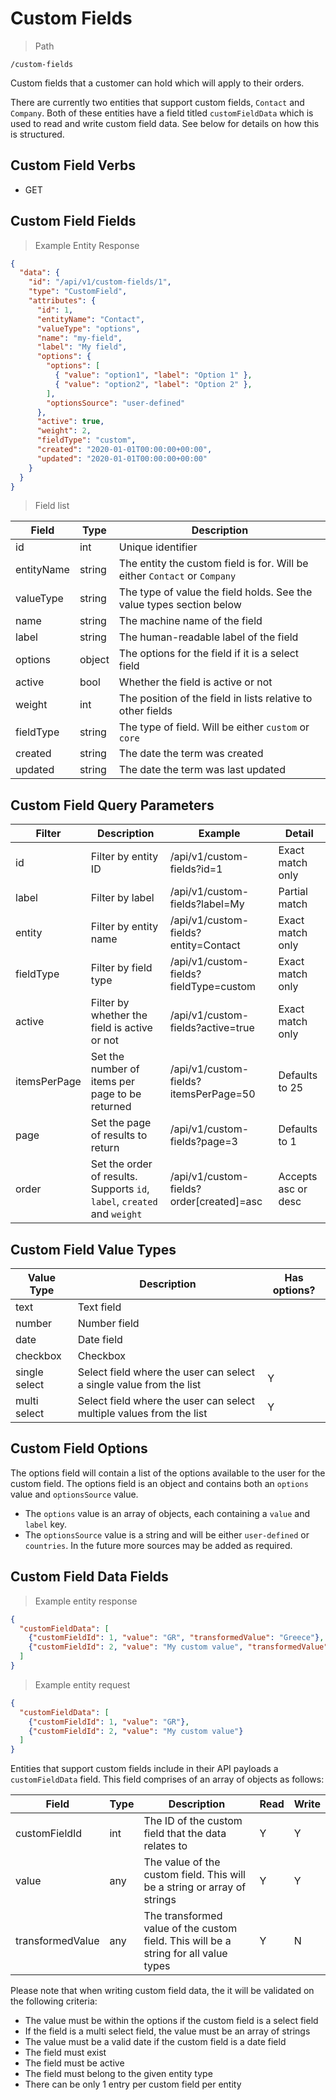 # Custom Fields

> Path

```
/custom-fields
```

Custom fields that a customer can hold which will apply to their orders.

There are currently two entities that support custom fields, `Contact` and `Company`. Both of these entities have
a field titled `customFieldData` which is used to read and write custom field data. See below for details on how this is
structured.

## Custom Field Verbs

* GET

## Custom Field Fields

> Example Entity Response

```json
{
  "data": {
    "id": "/api/v1/custom-fields/1",
    "type": "CustomField",
    "attributes": {
      "id": 1,
      "entityName": "Contact",
      "valueType": "options",
      "name": "my-field",
      "label": "My field",
      "options": {
        "options": [
          { "value": "option1", "label": "Option 1" },
          { "value": "option2", "label": "Option 2" },
        ],
        "optionsSource": "user-defined"
      },
      "active": true,
      "weight": 2,
      "fieldType": "custom",
      "created": "2020-01-01T00:00:00+00:00",
      "updated": "2020-01-01T00:00:00+00:00"
    }
  }
}
```

> Field list

| Field      | Type   | Description                                                               |
|------------|--------|---------------------------------------------------------------------------|
| id         | int    | Unique identifier                                                         |
| entityName | string | The entity the custom field is for. Will be either `Contact` or `Company` |
| valueType  | string | The type of value the field holds. See the value types section below      |
| name       | string | The machine name of the field                                             |
| label      | string | The human-readable label of the field                                     |
| options    | object | The options for the field if it is a select field                         |
| active     | bool   | Whether the field is active or not                                        |
| weight     | int    | The position of the field in lists relative to other fields               |
| fieldType  | string | The type of field. Will be either `custom` or `core`                      |
| created    | string | The date the term was created                                             |
| updated    | string | The date the term was last updated                                        |

## Custom Field Query Parameters

| Filter       | Description                                                              | Example                                | Detail              | 
|--------------|--------------------------------------------------------------------------|----------------------------------------|---------------------|
| id           | Filter by entity ID                                                      | /api/v1/custom-fields?id=1                | Exact match only    |
| label        | Filter by label                                                          | /api/v1/custom-fields?label=My            | Partial match       |
| entity       | Filter by entity name                                                    | /api/v1/custom-fields?entity=Contact      | Exact match only    |
| fieldType    | Filter by field type                                                     | /api/v1/custom-fields?fieldType=custom    | Exact match only    |
| active       | Filter by whether the field is active or not                             | /api/v1/custom-fields?active=true         | Exact match only    |
| itemsPerPage | Set the number of items per page to be returned                          | /api/v1/custom-fields?itemsPerPage=50     | Defaults to 25      |
| page         | Set the page of results to return                                        | /api/v1/custom-fields?page=3              | Defaults to 1       |
| order        | Set the order of results. Supports `id`, `label`, `created` and `weight` | /api/v1/custom-fields?order\[created]=asc | Accepts asc or desc |

## Custom Field Value Types

| Value Type    | Description                                                          | Has options? |
|---------------|----------------------------------------------------------------------|--------------|
| text          | Text field                                                           |
| number        | Number field                                                         |
| date          | Date field                                                           |
| checkbox      | Checkbox                                                             |
| single select | Select field where the user can select a single value from the list  | Y            |
| multi select  | Select field where the user can select multiple values from the list | Y            |

## Custom Field Options

The options field will contain a list of the options available to the user for the custom field. The options field is an
object and contains both an `options` value and `optionsSource` value.

* The `options` value is an array of objects, each containing a `value` and `label` key.
* The `optionsSource` value is a string and will be either `user-defined` or `countries`. In the future more sources may be added as required.

## Custom Field Data Fields

> Example entity response

```json
{
  "customFieldData": [
    {"customFieldId": 1, "value": "GR", "transformedValue": "Greece"},
    {"customFieldId": 2, "value": "My custom value", "transformedValue": "My custom value"}
  ]
}
```

> Example entity request

```json
{
  "customFieldData": [
    {"customFieldId": 1, "value": "GR"},
    {"customFieldId": 2, "value": "My custom value"}
  ]
}
```

Entities that support custom fields include in their API payloads a `customFieldData` field. This field comprises of
an array of objects as follows:

| Field            | Type | Description                                                                          | Read | Write |
|------------------|------|--------------------------------------------------------------------------------------|------|-------|
| customFieldId    | int  | The ID of the custom field that the data relates to                                  | Y    | Y     |
| value            | any  | The value of the custom field. This will be a string or array of strings             | Y    | Y     |
| transformedValue | any  | The transformed value of the custom field. This will be a string for all value types | Y    | N     |

Please note that when writing custom field data, the it will be validated on the following criteria:

* The value must be within the options if the custom field is a select field
* If the field is a multi select field, the value must be an array of strings
* The value must be a valid date if the custom field is a date field
* The field must exist
* The field must be active
* The field must belong to the given entity type
* There can be only 1 entry per custom field per entity
